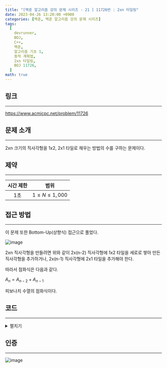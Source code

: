 ```yaml
---
title: "[백준 알고리즘 강의 문제 시리즈 - 21 ] 11726번 : 2xn 타일링"
date: 2023-04-26 13:20:00 +0900
categories: [백준, 백준 알고리즘 강의 문제 시리즈]
tags:
  [
    devrunner,
    BOJ,
    C++,
    백준,
    알고리즘 기초 1,
    동적 계획법,
    2xn 타일링,
    BOJ 11726,
  ]
math: true
---
```


## 링크

---

<https://www.acmicpc.net/problem/11726>

## 문제 소개

---

2xn 크기의 직사각형을 1x2, 2x1 타일로 채우는 방법의 수를 구하는 문제이다.

## 제약

---

| 시간 제한 |         범위          |
| :-------: | :-------------------: |
|    1초    | $1 \leq N \leq 1,000$ |

## 접근 방법

---

이 문제 또한 Bottom-Up(상향식) 접근으로 풀었다.

![image](https://user-images.githubusercontent.com/87963766/234469057-ce1565d8-3bf8-4ffc-b88d-f62473355de9.png)

2xn 직사각형을 만들려면 위와 같이 2x(n-2) 직사각형에 1x2 타일을 세로로 쌓아 만든 직사각형을 추가하거나, 2x(n-1) 직사각형에 2x1 타일을 추가해야 한다.

따라서 점화식은 다음과 같다.

$A_n = A_{n-2} + A_{n-1}$

피보나치 수열의 점화식이다.

## 코드

---

<details>
<summary>펼치기</summary>
<div markdown="1">

```cpp
#include <bits/stdc++.h>
using namespace std;

int a[1001] = {1, 1};

int n;

void solve() {
  for (int i = 2; i <= n; ++i) {
    a[i] = (a[i - 2] + a[i - 1]) % 10007;
  }

  cout << a[n] << '\n';
}

int main() {
  cin >> n;
  solve();
  return 0;
}
```

</div>
</details>

## 인증

---

![image](https://user-images.githubusercontent.com/87963766/234467591-1e7eb504-e802-4371-9c3c-daff8c1236bc.png)
